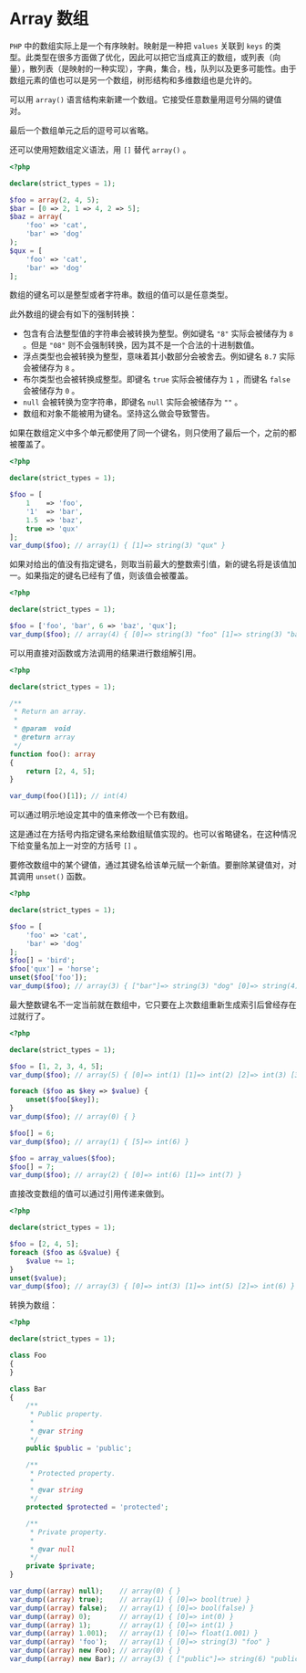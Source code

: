 # Array 数组

`PHP` 中的数组实际上是一个有序映射。映射是一种把 `values` 关联到 `keys` 的类型。此类型在很多方面做了优化，因此可以把它当成真正的数组，或列表（向量），散列表（是映射的一种实现），字典，集合，栈，队列以及更多可能性。由于数组元素的值也可以是另一个数组，树形结构和多维数组也是允许的。

可以用 `array()` 语言结构来新建一个数组。它接受任意数量用逗号分隔的键值对。

最后一个数组单元之后的逗号可以省略。

还可以使用短数组定义语法，用 `[]` 替代 `array()` 。

```php
<?php

declare(strict_types = 1);

$foo = array(2, 4, 5);
$bar = [0 => 2, 1 => 4, 2 => 5];
$baz = array(
    'foo' => 'cat',
    'bar' => 'dog'
);
$qux = [
    'foo' => 'cat',
    'bar' => 'dog'
];

```

数组的键名可以是整型或者字符串。数组的值可以是任意类型。

此外数组的键会有如下的强制转换：

* 包含有合法整型值的字符串会被转换为整型。例如键名 `"8"` 实际会被储存为 `8` 。但是 `"08"` 则不会强制转换，因为其不是一个合法的十进制数值。
* 浮点类型也会被转换为整型，意味着其小数部分会被舍去。例如键名 `8.7` 实际会被储存为 `8` 。
* 布尔类型也会被转换成整型。即键名 `true` 实际会被储存为 `1` ，而键名 `false` 会被储存为 `0` 。
* `null` 会被转换为空字符串，即键名 `null` 实际会被储存为 `""` 。
* 数组和对象不能被用为键名。坚持这么做会导致警告。

如果在数组定义中多个单元都使用了同一个键名，则只使用了最后一个，之前的都被覆盖了。

```php
<?php

declare(strict_types = 1);

$foo = [
    1    => 'foo',
    '1'  => 'bar',
    1.5  => 'baz',
    true => 'qux'
];
var_dump($foo); // array(1) { [1]=> string(3) "qux" }

```

如果对给出的值没有指定键名，则取当前最大的整数索引值，新的键名将是该值加一。如果指定的键名已经有了值，则该值会被覆盖。

```php
<?php

declare(strict_types = 1);

$foo = ['foo', 'bar', 6 => 'baz', 'qux'];
var_dump($foo); // array(4) { [0]=> string(3) "foo" [1]=> string(3) "bar" [6]=> string(3) "baz" [7]=> string(3) "qux" }

```

可以用直接对函数或方法调用的结果进行数组解引用。

```php
<?php

declare(strict_types = 1);

/**
 * Return an array.
 *
 * @param  void
 * @return array
 */
function foo(): array
{
    return [2, 4, 5];
}

var_dump(foo()[1]); // int(4)

```

可以通过明示地设定其中的值来修改一个已有数组。

这是通过在方括号内指定键名来给数组赋值实现的。也可以省略键名，在这种情况下给变量名加上一对空的方括号 `[]` 。

要修改数组中的某个键值，通过其键名给该单元赋一个新值。要删除某键值对，对其调用 `unset()` 函数。

```php
<?php

declare(strict_types = 1);

$foo = [
    'foo' => 'cat',
    'bar' => 'dog'
];
$foo[] = 'bird';
$foo['qux'] = 'horse';
unset($foo['foo']);
var_dump($foo); // array(3) { ["bar"]=> string(3) "dog" [0]=> string(4) "bird" ["qux"]=> string(5) "horse" }

```

最大整数键名不一定当前就在数组中，它只要在上次数组重新生成索引后曾经存在过就行了。

```php
<?php

declare(strict_types = 1);

$foo = [1, 2, 3, 4, 5];
var_dump($foo); // array(5) { [0]=> int(1) [1]=> int(2) [2]=> int(3) [3]=> int(4) [4]=> int(5) }

foreach ($foo as $key => $value) {
    unset($foo[$key]);
}
var_dump($foo); // array(0) { }

$foo[] = 6;
var_dump($foo); // array(1) { [5]=> int(6) }

$foo = array_values($foo);
$foo[] = 7;
var_dump($foo); // array(2) { [0]=> int(6) [1]=> int(7) }

```

直接改变数组的值可以通过引用传递来做到。

```php
<?php

declare(strict_types = 1);

$foo = [2, 4, 5];
foreach ($foo as &$value) {
    $value += 1;
}
unset($value);
var_dump($foo); // array(3) { [0]=> int(3) [1]=> int(5) [2]=> int(6) }

```

转换为数组：

```php
<?php

declare(strict_types = 1);

class Foo
{
}

class Bar
{
    /**
     * Public property.
     *
     * @var string
     */
    public $public = 'public';

    /**
     * Protected property.
     *
     * @var string
     */
    protected $protected = 'protected';

    /**
     * Private property.
     *
     * @var null
     */
    private $private;
}

var_dump((array) null);    // array(0) { }
var_dump((array) true);    // array(1) { [0]=> bool(true) }
var_dump((array) false);   // array(1) { [0]=> bool(false) }
var_dump((array) 0);       // array(1) { [0]=> int(0) }
var_dump((array) 1);       // array(1) { [0]=> int(1) }
var_dump((array) 1.001);   // array(1) { [0]=> float(1.001) }
var_dump((array) 'foo');   // array(1) { [0]=> string(3) "foo" }
var_dump((array) new Foo); // array(0) { }
var_dump((array) new Bar); // array(3) { ["public"]=> string(6) "public" ["\0*\0protected"]=> string(9) "protected" ["\0Bar\0private"]=> NULL }

```

